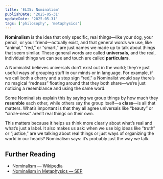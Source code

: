 ```yaml
---
title: 'ELI5: Nominalism'
publishDate: '2025-05-31'
updateDate: '2025-05-31'
tags: ['philosophy', 'metaphysics']
---
```


**Nominalism** is the idea that only specific, real things—like your dog, your pencil, or your friend—actually exist, and that general words we use, like “animal,” “red,” or “smart,” are just names we made up to talk about things that seem similar. These general words are called **universals**, and the real, individual things we can see and touch are called **particulars**.

A Nominalist believes universals don’t exist out in the world; they’re just useful ways of grouping stuff in our minds or in language. For example, if we call both a cherry and a stop sign “red,” a Nominalist would say there’s no magical “redness” floating around that they both share—we’re just noticing a resemblance and using the same word.

Some Nominalists explain this by saying we group things by how much they **resemble** each other, while others say the group itself—a **class**—is all that matters. What’s important is that they all agree universals like “beauty” or “circle-ness” aren’t real things on their own.

This matters because it helps us think more clearly about what’s real and what’s just a label. It also makes us ask: when we use big ideas like “truth” or “justice,” are we talking about real things or just ways of organizing the world in our heads? Nominalism says: it’s probably just the way we talk.

## Further Reading

- [Nominalism — Wikipedia](https://en.wikipedia.org/wiki/Nominalism)
- [Nominalism in Metaphysics — SEP](https://plato.stanford.edu/entries/nominalism-metaphysics/)
